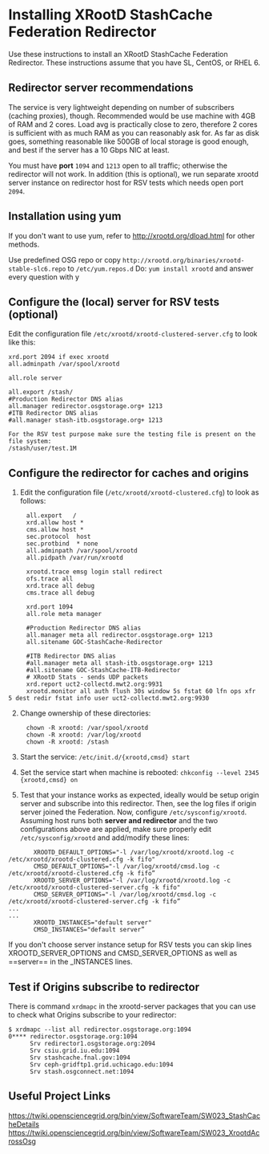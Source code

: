 # Installing XRootD StashCache Federation Redirector

Use these instructions to install an XRootD StashCache Federation Redirector. These instructions assume that you have SL, CentOS, or RHEL 6.

## Redirector server recommendations
The service is very lightweight depending on number of subscribers (caching proxies), though. Recommended would be use machine with 4GB of RAM and 2 cores. Load avg is practically close to zero, therefore 2 cores is sufficient with as much RAM as you can reasonably ask for.  As far as disk goes, something reasonable like 500GB of local storage is good enough, and best if the server has a 10 Gbps NIC at least.

You must have __port__ `1094` and `1213` open to all traffic; otherwise the redirector will not work.
In addition (this is optional), we run separate xrootd server instance on redirector host for RSV tests which needs open port `2094`.

## Installation using yum
If you don't want to use yum, refer to http://xrootd.org/dload.html for other methods.

Use predefined OSG repo or copy `http://xrootd.org/binaries/xrootd-stable-slc6.repo` to `/etc/yum.repos.d`
Do: `yum install xrootd` and answer every question with y


## Configure the (local) server for RSV tests (optional)
Edit the configuration file `/etc/xrootd/xrootd-clustered-server.cfg` to look like this:

```
xrd.port 2094 if exec xrootd
all.adminpath /var/spool/xrootd

all.role server

all.export /stash/
#Production Redirector DNS alias
all.manager redirector.osgstorage.org+ 1213
#ITB Redirector DNS alias
#all.manager stash-itb.osgstorage.org+ 1213

For the RSV test purpose make sure the testing file is present on the file system:
/stash/user/test.1M
```

## Configure the redirector for caches and origins

1. Edit the configuration file (`/etc/xrootd/xrootd-clustered.cfg`) to look as follows:
```
     all.export   / 
     xrd.allow host * 
     cms.allow host * 
     sec.protocol  host 
     sec.protbind  * none 
     all.adminpath /var/spool/xrootd 
     all.pidpath /var/run/xrootd 
 
     xrootd.trace emsg login stall redirect 
     ofs.trace all 
     xrd.trace all debug 
     cms.trace all debug 
 
     xrd.port 1094 
     all.role meta manager 

     #Production Redirector DNS alias
     all.manager meta all redirector.osgstorage.org+ 1213
     all.sitename GOC-StashCache-Redirector 

     #ITB Redirector DNS alias
     #all.manager meta all stash-itb.osgstorage.org+ 1213
     #all.sitename GOC-StashCache-ITB-Redirector
     # XRootD Stats - sends UDP packets
     xrd.report uct2-collectd.mwt2.org:9931
     xrootd.monitor all auth flush 30s window 5s fstat 60 lfn ops xfr 5 dest redir fstat info user uct2-collectd.mwt2.org:9930
```

2. Change ownership of these directories:
```
     chown -R xrootd: /var/spool/xrootd
     chown -R xrootd: /var/log/xrootd
     chown -R xrootd: /stash
```

3. Start the service: `/etc/init.d/{xrootd,cmsd} start`

4. Set the service start when machine is rebooted: `chkconfig --level 2345 {xrootd,cmsd} on`

5. Test that your instance works as expected, ideally would be setup origin server and subscribe into this redirector. Then, see the log files if origin server joined the Federation. Now, configure `/etc/sysconfig/xrootd`.
Assuming host runs both __server and redirector__ and the two configurations above are applied, make sure properly edit `/etc/sysconfig/xrootd` and add/modify these lines:
```
       XROOTD_DEFAULT_OPTIONS="-l /var/log/xrootd/xrootd.log -c /etc/xrootd/xrootd-clustered.cfg -k fifo"
       CMSD_DEFAULT_OPTIONS="-l /var/log/xrootd/cmsd.log -c /etc/xrootd/xrootd-clustered.cfg -k fifo”
       XROOTD_SERVER_OPTIONS="-l /var/log/xrootd/xrootd.log -c /etc/xrootd/xrootd-clustered-server.cfg -k fifo"
       CMSD_SERVER_OPTIONS="-l /var/log/xrootd/cmsd.log -c /etc/xrootd/xrootd-clustered-server.cfg -k fifo”
...
...
       XROOTD_INSTANCES="default server"
       CMSD_INSTANCES="default server”
```
If you don't choose server instance setup for RSV tests you can skip lines XROOTD_SERVER_OPTIONS and CMSD_SERVER_OPTIONS as well as ==server== in the _INSTANCES lines.

## Test if Origins subscribe to redirector
There is command `xrdmapc` in the xrootd-server packages that you can use to check what Origins subscribe to your redirector:
```
$ xrdmapc --list all redirector.osgstorage.org:1094 
0**** redirector.osgstorage.org:1094
      Srv redirector1.osgstorage.org:2094
      Srv csiu.grid.iu.edu:1094
      Srv stashcache.fnal.gov:1094
      Srv ceph-gridftp1.grid.uchicago.edu:1094
      Srv stash.osgconnect.net:1094
```

## Useful Project Links
https://twiki.opensciencegrid.org/bin/view/SoftwareTeam/SW023_StashCacheDetails
https://twiki.opensciencegrid.org/bin/view/SoftwareTeam/SW023_XrootdAcrossOsg
